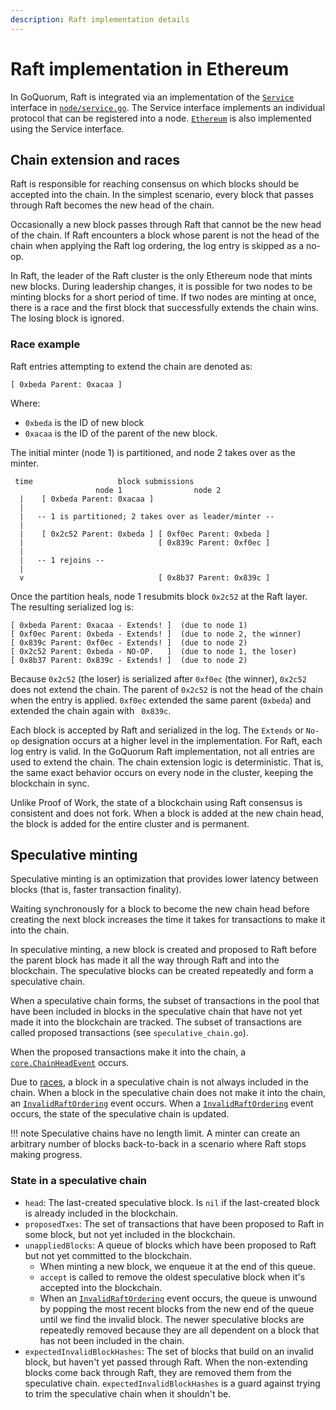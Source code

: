 ```yaml
---
description: Raft implementation details
---
```


# Raft implementation in Ethereum

In GoQuorum, Raft is integrated via an implementation of the
[`Service`](https://godoc.org/github.com/ConsenSys/quorum/node#Service) interface in
[`node/service.go`](https://github.com/ConsenSys/quorum/blob/master/node/service.go). The Service
interface implements an individual protocol that can be registered into a node. [`Ethereum`](https://godoc.org/github.com/ConsenSys/quorum/eth#Ethereum)
is also implemented using the Service interface.

## Chain extension and races

Raft is responsible for reaching consensus on which blocks should be accepted into the chain. In the
simplest scenario, every block that passes through Raft becomes the new head of the chain.

Occasionally a new block passes through Raft that
cannot be the new head of the chain. If Raft encounters a block whose parent is not the
head of the chain when applying the Raft log ordering, the log entry is skipped as a no-op.

In Raft, the leader of the Raft cluster is the only Ethereum node that mints new blocks.
During leadership changes, it is possible for two nodes to be minting blocks for a short period of time.
If two nodes are minting at once, there is a race and the first block that successfully extends the
chain wins. The losing block is ignored.

### Race example

Raft entries attempting to extend the chain are denoted as:

`[ 0xbeda Parent: 0xacaa ]`

Where:
 
* `0xbeda` is the ID of new block
* `0xacaa` is the ID of the parent of the new block.

The initial minter (node 1) is partitioned, and node 2 takes over as the minter.

```text
 time                   block submissions
                   node 1                node 2
  |    [ 0xbeda Parent: 0xacaa ]
  |
  |   -- 1 is partitioned; 2 takes over as leader/minter --
  |
  |    [ 0x2c52 Parent: 0xbeda ] [ 0xf0ec Parent: 0xbeda ]
  |                              [ 0x839c Parent: 0xf0ec ]
  |
  |   -- 1 rejoins --
  |
  v                              [ 0x8b37 Parent: 0x839c ]
```

Once the partition heals, node 1 resubmits block `0x2c52` at the Raft layer. The resulting serialized
log is:

```text
[ 0xbeda Parent: 0xacaa - Extends! ]  (due to node 1)
[ 0xf0ec Parent: 0xbeda - Extends! ]  (due to node 2, the winner)
[ 0x839c Parent: 0xf0ec - Extends! ]  (due to node 2)
[ 0x2c52 Parent: 0xbeda - NO-OP.   ]  (due to node 1, the loser)
[ 0x8b37 Parent: 0x839c - Extends! ]  (due to node 2)
```

Because `0x2c52` (the loser) is serialized after `0xf0ec` (the winner), `0x2c52` does not extend the
chain. The parent of `0x2c52` is not the head of the chain when the entry is applied. `0xf0ec`
extended the same parent (`0xbeda`) and extended the chain again with ` 0x839c`.

Each block is accepted by Raft and serialized in the log. The `Extends` or `No-op`
designation occurs at a higher level in the implementation. For Raft, each log entry
is valid. In the GoQuorum Raft implementation, not all entries are used to extend the chain.
The chain extension logic is deterministic. That is, the same exact behavior occurs on
every node in the cluster, keeping the blockchain in sync.

Unlike Proof of Work, the state of a blockchain using Raft consensus is consistent and does not fork.
When a block is added at the new chain head, the block is added for the entire cluster and is permanent.

## Speculative minting

Speculative minting is an optimization that provides lower latency between blocks (that is, faster
transaction finality).

Waiting synchronously for a block to become the new chain head before creating the next
block increases the time it takes for transactions to make it into the chain.

In speculative minting, a new block is created and proposed to Raft before the parent block
has made it all the way through Raft and into the blockchain. The speculative blocks
can be created repeatedly and form a speculative chain.

When a speculative chain forms, the subset of transactions in the pool that have been included in blocks
in the speculative chain that have not yet made it into the blockchain are tracked. The subset of transactions
are called proposed transactions (see `speculative_chain.go`).

When the proposed transactions make it into the chain, a [`core.ChainHeadEvent`](https://godoc.org/github.com/ConsenSys/quorum/core#ChainHeadEvent)
occurs.

Due to [races](#race-example), a block in a speculative chain is not always included in the chain. When
a block in the speculative chain does not make it into the chain, an
[`InvalidRaftOrdering`](https://godoc.org/github.com/ConsenSys/quorum/raft#InvalidRaftOrdering) event
occurs. When a [`InvalidRaftOrdering`](https://godoc.org/github.com/ConsenSys/quorum/raft#InvalidRaftOrdering) event
occurs, the state of the speculative chain is updated.

!!! note
    Speculative chains have no length limit. A minter can create an arbitrary number of blocks back-to-back in a
    scenario where Raft stops making progress.

### State in a speculative chain

- `head`: The last-created speculative block. Is `nil` if the last-created block is already included in the blockchain.
- `proposedTxes`: The set of transactions that have been proposed to Raft in some block, but not yet included in the blockchain.
- `unappliedBlocks`: A queue of blocks which have been proposed to Raft but not yet committed to the blockchain.
    - When minting a new block, we enqueue it at the end of this queue.
    - `accept` is called to remove the oldest speculative block when it's accepted into the blockchain.
    - When an [`InvalidRaftOrdering`](https://godoc.org/github.com/ConsenSys/quorum/raft#InvalidRaftOrdering) event
    occurs, the queue is unwound by popping the most recent blocks from the new end of the queue until we find the invalid block.
    The newer speculative blocks are repeatedly removed because they are all dependent on a block that
    has not been included in the chain.
- `expectedInvalidBlockHashes`: The set of blocks that build on an invalid block, but haven't yet passed
through Raft. When the non-extending blocks come back through Raft, they are removed them from the
speculative chain. `expectedInvalidBlockHashes` is a guard against trying to trim the speculative chain
when it shouldn't be.
